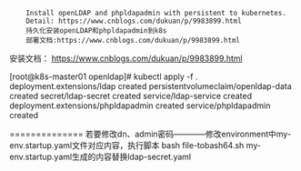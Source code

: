 ````
    Install openLDAP and phpldapadmin with persistent to kubernetes.
    Detail: https://www.cnblogs.com/dukuan/p/9983899.html
    持久化安装openLDAP和phpldapadmin到k8s
    部署文档:https://www.cnblogs.com/dukuan/p/9983899.html
````

安装文档：
https://www.cnblogs.com/dukuan/p/9983899.html

[root@k8s-master01 openldap]# kubectl apply -f .
deployment.extensions/ldap created
persistentvolumeclaim/openldap-data created
secret/ldap-secret created
service/ldap-service created
deployment.extensions/phpldapadmin created
service/phpldapadmin created



==============
若要修改dn、admin密码————修改environment中my-env.startup.yaml文件对应内容，执行脚本 bash file-tobash64.sh my-env.startup.yaml生成的内容替换ldap-secret.yaml

